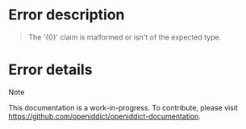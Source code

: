 # Error description

> The '{0}' claim is malformed or isn't of the expected type.

# Error details

> [!NOTE]
> This documentation is a work-in-progress. To contribute, please visit https://github.com/openiddict/openiddict-documentation.
